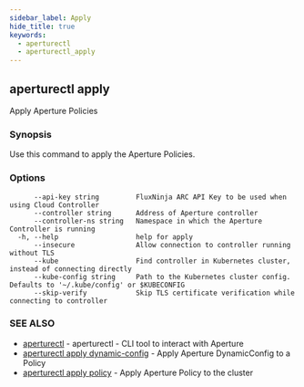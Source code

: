 ```yaml
---
sidebar_label: Apply
hide_title: true
keywords:
  - aperturectl
  - aperturectl_apply
---
```


<!-- markdownlint-disable -->

## aperturectl apply

Apply Aperture Policies

### Synopsis

Use this command to apply the Aperture Policies.

### Options

```
      --api-key string         FluxNinja ARC API Key to be used when using Cloud Controller
      --controller string      Address of Aperture controller
      --controller-ns string   Namespace in which the Aperture Controller is running
  -h, --help                   help for apply
      --insecure               Allow connection to controller running without TLS
      --kube                   Find controller in Kubernetes cluster, instead of connecting directly
      --kube-config string     Path to the Kubernetes cluster config. Defaults to '~/.kube/config' or $KUBECONFIG
      --skip-verify            Skip TLS certificate verification while connecting to controller
```

### SEE ALSO

- [aperturectl](/reference/aperturectl/aperturectl.md) - aperturectl - CLI tool to interact with Aperture
- [aperturectl apply dynamic-config](/reference/aperturectl/apply/dynamic-config/dynamic-config.md) - Apply Aperture DynamicConfig to a Policy
- [aperturectl apply policy](/reference/aperturectl/apply/policy/policy.md) - Apply Aperture Policy to the cluster
